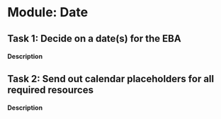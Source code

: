 
# Module: Date
## Task 1: Decide on a date(s) for the EBA
#### Description

## Task 2: Send out calendar placeholders for all required resources
#### Description
